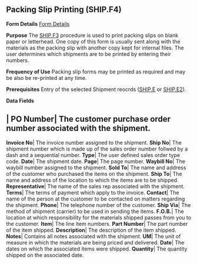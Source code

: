 ## Packing Slip Printing (SHIP.F4)
<PageHeader />

**Form Details**
[Form Details](../SHIP-F4-1/README.md)

**Purpose**
The [SHIP.F3](../SHIP-F3/README.md) procedure is used to print packing slips on blank
paper or letterhead. One copy of this form is usually sent along with the
materials as the packing slip with another copy kept for internal files. The
user determines which shipments are to be printed by entering their numbers.

**Frequency of Use**
Packing slip forms may be printed as required and may be also be re-printed at
any time.

**Prerequisites**
Entry of the selected Shipment reocrds ([SHIP.E](../SHIP-E/README.md) or
[SHIP.E2](../SHIP-E2/README.md)).

**Data Fields**

| **PO Number**|  The customer purchase order number associated with the
shipment.
-  
**Invoice No**|  The invoice number assigned to the shipment.
**Ship No**|  The shipment number which is made up of the sales order number
follwed by a dash and a sequential number.
**Type**|  The user defined sales order type code.
**Date**|  The shipment date.
**Page**|  The page number.
**Waybill No**|  The waybill number assigned to the shipment.
**Sold To**|  The name and address of the customer who purchased the items on
the shipment.
**Ship To**|  The name and address of the location to which the items are to
be shipped.
**Representative**|  The name of the sales rep associated with the shipment.
**Terms**|  The terms of payment which apply to the invoice.
**Contact**|  The name of the person at the customer to be contacted on
matters regarding the shipment.
**Phone**|  The telephone number of the customer.
**Ship Via**|  The method of shipment (carrier) to be used in sending the
items.
**F.O.B.**|  The location at which responsibility for the materials shipped
passes from you to the customer.
**Item**|  The line item numbers.
**Part Number**|  The part number of the item shipped.
**Description**|  The description of the item shipped.
**Notes**|  Contains all notes associated with the shipment.
**UM**|  The unit of measure in which the materials are being priced and
delivered.
**Date**|  The dates on which the associated items were shipped.
**Quantity**|  The quantity shipped on the associated date.

<badge text= "Version 8.10.57 " vertical="middle" />

<PageFooter />
